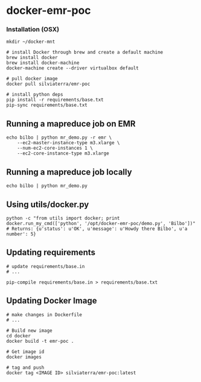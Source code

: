 # docker-emr-poc

### Installation (OSX)
```
mkdir ~/docker-mnt

# install Docker through brew and create a default machine
brew install docker
brew install docker-machine
docker-machine create --driver virtualbox default

# pull docker image
docker pull silviaterra/emr-poc

# install python deps
pip install -r requirements/base.txt
pip-sync requirements/base.txt
```

## Running a mapreduce job on EMR
```
echo bilbo | python mr_demo.py -r emr \
    --ec2-master-instance-type m3.xlarge \
    --num-ec2-core-instances 1 \
    --ec2-core-instance-type m3.xlarge
```

## Running a mapreduce job locally
```
echo bilbo | python mr_demo.py
```

## Using utils/docker.py
```
python -c "from utils import docker; print docker.run_my_cmd(['python', '/opt/docker-emr-poc/demo.py', 'Bilbo'])"
# Returns: {u'status': u'OK', u'message': u'Howdy there Bilbo', u'a number': 5}
```

## Updating requirements
```
# update requirements/base.in
# ...

pip-compile requirements/base.in > requirements/base.txt
```

## Updating Docker Image
```
# make changes in Dockerfile
# ...

# Build new image
cd docker
docker build -t emr-poc .

# Get image id
docker images

# tag and push
docker tag <IMAGE ID> silviaterra/emr-poc:latest
```

